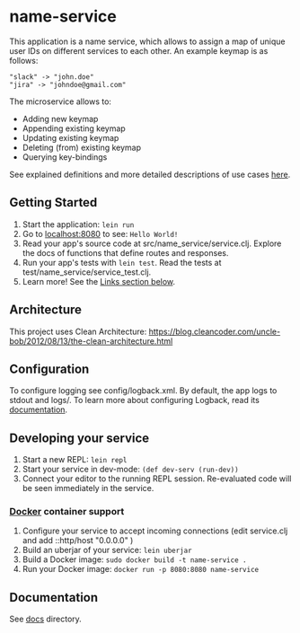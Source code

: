 # name-service

This application is a name service, which allows to assign a map of unique user IDs 
on different services to each other. An example keymap is as follows:
```
"slack" -> "john.doe"
"jira" -> "johndoe@gmail.com"
```
The microservice allows to:
* Adding new keymap
* Appending existing keymap
* Updating existing keymap
* Deleting (from) existing keymap
* Querying key-bindings 

See explained definitions and more detailed descriptions of use cases [here](USE_CASES.md). 

## Getting Started

1. Start the application: `lein run`
2. Go to [localhost:8080](http://localhost:8080/) to see: `Hello World!`
3. Read your app's source code at src/name_service/service.clj. Explore the docs of functions
   that define routes and responses.
4. Run your app's tests with `lein test`. Read the tests at test/name_service/service_test.clj.
5. Learn more! See the [Links section below](#links).

## Architecture

This project uses Clean Architecture:
https://blog.cleancoder.com/uncle-bob/2012/08/13/the-clean-architecture.html

## Configuration

To configure logging see config/logback.xml. By default, the app logs to stdout and logs/.
To learn more about configuring Logback, read its [documentation](http://logback.qos.ch/documentation.html).


## Developing your service

1. Start a new REPL: `lein repl`
2. Start your service in dev-mode: `(def dev-serv (run-dev))`
3. Connect your editor to the running REPL session.
   Re-evaluated code will be seen immediately in the service.

### [Docker](https://www.docker.com/) container support

1. Configure your service to accept incoming connections (edit service.clj and add  ::http/host "0.0.0.0" )
2. Build an uberjar of your service: `lein uberjar`
3. Build a Docker image: `sudo docker build -t name-service .`
4. Run your Docker image: `docker run -p 8080:8080 name-service`

## Documentation

See [docs](docs) directory.
